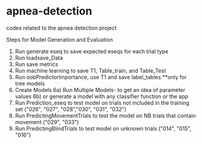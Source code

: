 # apnea-detection
codes related to the apnea detection project 


Steps for Model Generation and Evaluation
1) Run generate eseq to save expected eseqs for each trial type
2) Run loadsave_Data 
3) Run save metrics
4) Run machine learning to save T1, Table_train, and Table_Test
5) Run oobPredictorImportance, use T1 and save label_tables **only for tree models
6) Create Models
    6a) Run Multiple Models- to get an idea of parameter values
    6b) or generate a model with any classifier function or the app
7) Run Prediction_eseq to test model on trials not included in the training set ("026", "027", "028","030", "031", "032")
8) Run PredictingMovementTrials to test the model on NB trials that contain movement ("029", "033")
9) Run PredictingBlindTrials to test model on unknown trials ("014", "015", "016")
